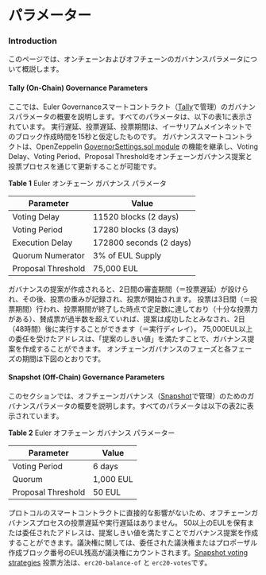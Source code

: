 # パラメーター

### Introduction

このページでは、オンチェーンおよびオフチェーンのガバナンスパラメータについて概説します。

#### Tally (On-Chain) Governance Parameters

ここでは、Euler Governanceスマートコントラクト（[Tally](https://www.tally.xyz/governance/eip155:1:0xd8E2114f6bCbaee83CDEB1bD6650a28BBcF144D5)で管理）のガバナンスパラメータの概要を説明します。すべてのパラメータは、以下の表1に表示されています。 実行遅延、投票遅延、投票期間は、イーサリアムメインネットでのブロック作成時間を15秒と仮定したものです。 ガバナンススマートコントラクトは、OpenZeppelin  [GovernorSettings.sol module](https://github.com/OpenZeppelin/openzeppelin-contracts/blob/master/contracts/governance/extensions/GovernorSettings.sol) の機能を継承し、Voting Delay、Voting Period、Proposal Thresholdをオンチェーンガバナンス提案と投票プロセスを通じて更新することが可能です。

**Table 1** Euler オンチェーン ガバナンス パラメータ

| Parameter          | Value                   |
| ------------------ | ----------------------- |
| Voting Delay       | 11520 blocks (2 days)   |
| Voting Period      | 17280 blocks (3 days)   |
| Execution Delay    | 172800 seconds (2 days) |
| Quorum Numerator   | 3% of EUL Supply        |
| Proposal Threshold | 75,000 EUL              |

ガバナンスの提案が作成されると、2日間の審査期間（＝投票遅延）が設けられ、その後、投票の重みが記録され、投票が開始されます。 投票は3日間（＝投票期間）行われ、投票期間が終了した時点で定足数に達しており（十分な投票力がある）、賛成票が過半数を超えていれば、提案は成功したとみなされ、2日（48時間）後に実行することができます（＝実行ディレイ）。 75,000EUL以上の委任を受けたアドレスは、「提案のしきい値」を満たすことで、ガバナンス提案を作成することができます。 オンチェーンガバナンスのフェーズと各フェーズの期間は下図のとおりです。

#### Snapshot (Off-Chain) Governance Parameters

このセクションでは、オフチェーンガバナンス（[Snapshot](https://snapshot.org/#/eulerdao.eth/proposal/0x3b4b7e79c40df6860e7d612bdccc4969753e283dfd84673dc5fc4d201abcb317)で管理）のためのガバナンスパラメータの概要を説明します。すべてのパラメータは以下の表2に表示されています。

**Table 2** Euler オフチェーン ガバナンス パラメーター

| Parameter          | Value     |
| ------------------ | --------- |
| Voting Period      | 6 days    |
| Quorum             | 1,000 EUL |
| Proposal Threshold | 50 EUL    |

プロトコルのスマートコントラクトに直接的な影響がないため、オフチェーンガバナンスプロセスの投票遅延や実行遅延はありません。 50以上のEULを保有または委任されたアドレスは、提案しきい値を満たすことでガバナンス提案を作成することができます。議決権に関しては、委任された議決権またはプロポーザル作成ブロック番号のEUL残高が議決権にカウントされます。[Snapshot voting strategies](https://docs.snapshot.org/strategies/what-is-a-strategy) 投票方法は、`erc20-balance-of` と `erc20-votes`です。&#x20;
